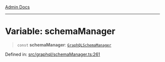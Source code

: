[Admin Docs](/)

***

# Variable: schemaManager

> `const` **schemaManager**: [`GraphQLSchemaManager`](../classes/GraphQLSchemaManager.md)

Defined in: [src/graphql/schemaManager.ts:261](https://github.com/Sourya07/talawa-api/blob/2dc82649c98e5346c00cdf926fe1d0bc13ec1544/src/graphql/schemaManager.ts#L261)
